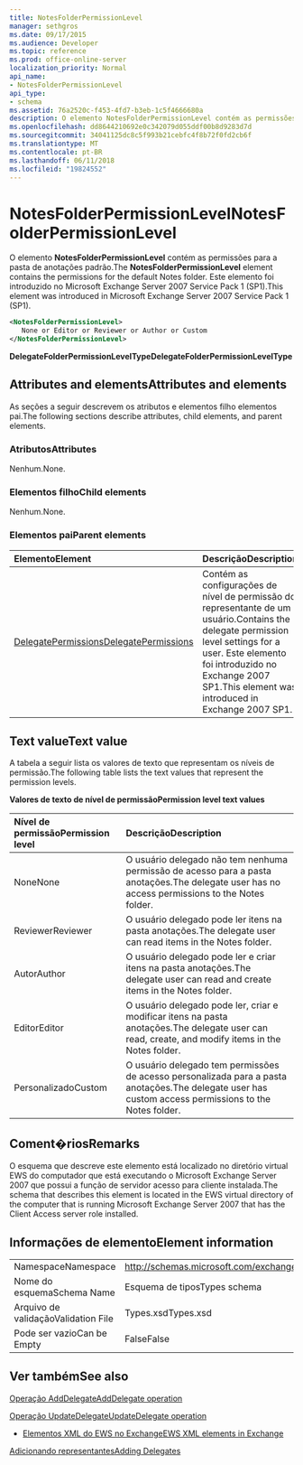 ```yaml
---
title: NotesFolderPermissionLevel
manager: sethgros
ms.date: 09/17/2015
ms.audience: Developer
ms.topic: reference
ms.prod: office-online-server
localization_priority: Normal
api_name:
- NotesFolderPermissionLevel
api_type:
- schema
ms.assetid: 76a2520c-f453-4fd7-b3eb-1c5f4666680a
description: O elemento NotesFolderPermissionLevel contém as permissões para a pasta de anotações padrão. Este elemento foi introduzido no Microsoft Exchange Server 2007 Service Pack 1 (SP1).
ms.openlocfilehash: dd8644210692e0c342079d055ddf00b8d9283d7d
ms.sourcegitcommit: 34041125dc8c5f993b21cebfc4f8b72f0fd2cb6f
ms.translationtype: MT
ms.contentlocale: pt-BR
ms.lasthandoff: 06/11/2018
ms.locfileid: "19824552"
---
```

# <a name="notesfolderpermissionlevel"></a><span data-ttu-id="f6c57-104">NotesFolderPermissionLevel</span><span class="sxs-lookup"><span data-stu-id="f6c57-104">NotesFolderPermissionLevel</span></span>

<span data-ttu-id="f6c57-105">O elemento **NotesFolderPermissionLevel** contém as permissões para a pasta de anotações padrão.</span><span class="sxs-lookup"><span data-stu-id="f6c57-105">The **NotesFolderPermissionLevel** element contains the permissions for the default Notes folder.</span></span> <span data-ttu-id="f6c57-106">Este elemento foi introduzido no Microsoft Exchange Server 2007 Service Pack 1 (SP1).</span><span class="sxs-lookup"><span data-stu-id="f6c57-106">This element was introduced in Microsoft Exchange Server 2007 Service Pack 1 (SP1).</span></span> 
  
```xml
<NotesFolderPermissionLevel>
   None or Editor or Reviewer or Author or Custom
</NotesFolderPermissionLevel>
```

 <span data-ttu-id="f6c57-107">**DelegateFolderPermissionLevelType**</span><span class="sxs-lookup"><span data-stu-id="f6c57-107">**DelegateFolderPermissionLevelType**</span></span>
## <a name="attributes-and-elements"></a><span data-ttu-id="f6c57-108">Attributes and elements</span><span class="sxs-lookup"><span data-stu-id="f6c57-108">Attributes and elements</span></span>

<span data-ttu-id="f6c57-109">As seções a seguir descrevem os atributos e elementos filho elementos pai.</span><span class="sxs-lookup"><span data-stu-id="f6c57-109">The following sections describe attributes, child elements, and parent elements.</span></span>
  
### <a name="attributes"></a><span data-ttu-id="f6c57-110">Atributos</span><span class="sxs-lookup"><span data-stu-id="f6c57-110">Attributes</span></span>

<span data-ttu-id="f6c57-111">Nenhum.</span><span class="sxs-lookup"><span data-stu-id="f6c57-111">None.</span></span>
  
### <a name="child-elements"></a><span data-ttu-id="f6c57-112">Elementos filho</span><span class="sxs-lookup"><span data-stu-id="f6c57-112">Child elements</span></span>

<span data-ttu-id="f6c57-113">Nenhum.</span><span class="sxs-lookup"><span data-stu-id="f6c57-113">None.</span></span>
  
### <a name="parent-elements"></a><span data-ttu-id="f6c57-114">Elementos pai</span><span class="sxs-lookup"><span data-stu-id="f6c57-114">Parent elements</span></span>

|<span data-ttu-id="f6c57-115">**Elemento**</span><span class="sxs-lookup"><span data-stu-id="f6c57-115">**Element**</span></span>|<span data-ttu-id="f6c57-116">**Descrição**</span><span class="sxs-lookup"><span data-stu-id="f6c57-116">**Description**</span></span>|
|:-----|:-----|
|[<span data-ttu-id="f6c57-117">DelegatePermissions</span><span class="sxs-lookup"><span data-stu-id="f6c57-117">DelegatePermissions</span></span>](delegatepermissions.md) <br/> |<span data-ttu-id="f6c57-118">Contém as configurações de nível de permissão do representante de um usuário.</span><span class="sxs-lookup"><span data-stu-id="f6c57-118">Contains the delegate permission level settings for a user.</span></span> <span data-ttu-id="f6c57-119">Este elemento foi introduzido no Exchange 2007 SP1.</span><span class="sxs-lookup"><span data-stu-id="f6c57-119">This element was introduced in Exchange 2007 SP1.</span></span>  <br/> |
   
## <a name="text-value"></a><span data-ttu-id="f6c57-120">Text value</span><span class="sxs-lookup"><span data-stu-id="f6c57-120">Text value</span></span>

<span data-ttu-id="f6c57-121">A tabela a seguir lista os valores de texto que representam os níveis de permissão.</span><span class="sxs-lookup"><span data-stu-id="f6c57-121">The following table lists the text values that represent the permission levels.</span></span>
  
<span data-ttu-id="f6c57-122">**Valores de texto de nível de permissão**</span><span class="sxs-lookup"><span data-stu-id="f6c57-122">**Permission level text values**</span></span>

|<span data-ttu-id="f6c57-123">**Nível de permissão**</span><span class="sxs-lookup"><span data-stu-id="f6c57-123">**Permission level**</span></span>|<span data-ttu-id="f6c57-124">**Descrição**</span><span class="sxs-lookup"><span data-stu-id="f6c57-124">**Description**</span></span>|
|:-----|:-----|
|<span data-ttu-id="f6c57-125">None</span><span class="sxs-lookup"><span data-stu-id="f6c57-125">None</span></span>  <br/> |<span data-ttu-id="f6c57-126">O usuário delegado não tem nenhuma permissão de acesso para a pasta anotações.</span><span class="sxs-lookup"><span data-stu-id="f6c57-126">The delegate user has no access permissions to the Notes folder.</span></span>  <br/> |
|<span data-ttu-id="f6c57-127">Reviewer</span><span class="sxs-lookup"><span data-stu-id="f6c57-127">Reviewer</span></span>  <br/> |<span data-ttu-id="f6c57-128">O usuário delegado pode ler itens na pasta anotações.</span><span class="sxs-lookup"><span data-stu-id="f6c57-128">The delegate user can read items in the Notes folder.</span></span>  <br/> |
|<span data-ttu-id="f6c57-129">Autor</span><span class="sxs-lookup"><span data-stu-id="f6c57-129">Author</span></span>  <br/> |<span data-ttu-id="f6c57-130">O usuário delegado pode ler e criar itens na pasta anotações.</span><span class="sxs-lookup"><span data-stu-id="f6c57-130">The delegate user can read and create items in the Notes folder.</span></span>  <br/> |
|<span data-ttu-id="f6c57-131">Editor</span><span class="sxs-lookup"><span data-stu-id="f6c57-131">Editor</span></span>  <br/> |<span data-ttu-id="f6c57-132">O usuário delegado pode ler, criar e modificar itens na pasta anotações.</span><span class="sxs-lookup"><span data-stu-id="f6c57-132">The delegate user can read, create, and modify items in the Notes folder.</span></span>  <br/> |
|<span data-ttu-id="f6c57-133">Personalizado</span><span class="sxs-lookup"><span data-stu-id="f6c57-133">Custom</span></span>  <br/> |<span data-ttu-id="f6c57-134">O usuário delegado tem permissões de acesso personalizada para a pasta anotações.</span><span class="sxs-lookup"><span data-stu-id="f6c57-134">The delegate user has custom access permissions to the Notes folder.</span></span>  <br/> |
   
## <a name="remarks"></a><span data-ttu-id="f6c57-135">Coment�rios</span><span class="sxs-lookup"><span data-stu-id="f6c57-135">Remarks</span></span>

<span data-ttu-id="f6c57-136">O esquema que descreve este elemento está localizado no diretório virtual EWS do computador que está executando o Microsoft Exchange Server 2007 que possui a função de servidor acesso para cliente instalada.</span><span class="sxs-lookup"><span data-stu-id="f6c57-136">The schema that describes this element is located in the EWS virtual directory of the computer that is running Microsoft Exchange Server 2007 that has the Client Access server role installed.</span></span>
  
## <a name="element-information"></a><span data-ttu-id="f6c57-137">Informações de elemento</span><span class="sxs-lookup"><span data-stu-id="f6c57-137">Element information</span></span>

|||
|:-----|:-----|
|<span data-ttu-id="f6c57-138">Namespace</span><span class="sxs-lookup"><span data-stu-id="f6c57-138">Namespace</span></span>  <br/> |http://schemas.microsoft.com/exchange/services/2006/types  <br/> |
|<span data-ttu-id="f6c57-139">Nome do esquema</span><span class="sxs-lookup"><span data-stu-id="f6c57-139">Schema Name</span></span>  <br/> |<span data-ttu-id="f6c57-140">Esquema de tipos</span><span class="sxs-lookup"><span data-stu-id="f6c57-140">Types schema</span></span>  <br/> |
|<span data-ttu-id="f6c57-141">Arquivo de validação</span><span class="sxs-lookup"><span data-stu-id="f6c57-141">Validation File</span></span>  <br/> |<span data-ttu-id="f6c57-142">Types.xsd</span><span class="sxs-lookup"><span data-stu-id="f6c57-142">Types.xsd</span></span>  <br/> |
|<span data-ttu-id="f6c57-143">Pode ser vazio</span><span class="sxs-lookup"><span data-stu-id="f6c57-143">Can be Empty</span></span>  <br/> |<span data-ttu-id="f6c57-144">False</span><span class="sxs-lookup"><span data-stu-id="f6c57-144">False</span></span>  <br/> |
   
## <a name="see-also"></a><span data-ttu-id="f6c57-145">Ver também</span><span class="sxs-lookup"><span data-stu-id="f6c57-145">See also</span></span>



[<span data-ttu-id="f6c57-146">Operação AddDelegate</span><span class="sxs-lookup"><span data-stu-id="f6c57-146">AddDelegate operation</span></span>](adddelegate-operation.md)
  
[<span data-ttu-id="f6c57-147">Operação UpdateDelegate</span><span class="sxs-lookup"><span data-stu-id="f6c57-147">UpdateDelegate operation</span></span>](updatedelegate-operation.md)


- [<span data-ttu-id="f6c57-148">Elementos XML do EWS no Exchange</span><span class="sxs-lookup"><span data-stu-id="f6c57-148">EWS XML elements in Exchange</span></span>](ews-xml-elements-in-exchange.md)


[<span data-ttu-id="f6c57-149">Adicionando representantes</span><span class="sxs-lookup"><span data-stu-id="f6c57-149">Adding Delegates</span></span>](http://msdn.microsoft.com/library/3a744150-66a3-4a13-9433-793603ba5038%28Office.15%29.aspx)


